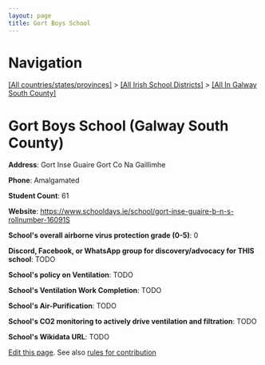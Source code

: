 ```yaml
---
layout: page
title: Gort Boys School
---
```

# Navigation

[[All countries/states/provinces]](../../..) > [[All Irish School Districts]](../..) > [[All In Galway South County]](..)

# Gort Boys School (Galway South County)

**Address**: Gort Inse Guaire Gort Co Na Gaillimhe

**Phone**: Amalgamated

**Student Count**: 61

**Website**: <https://www.schooldays.ie/school/gort-inse-guaire-b-n-s-rollnumber-16091S>

**School's overall airborne virus protection grade (0-5)**: 0

**Discord, Facebook, or WhatsApp group for discovery/advocacy for THIS school**: TODO

**School's policy on Ventilation**: TODO

**School's Ventilation Work Completion**: TODO

**School's Air-Purification**: TODO

**School's CO2 monitoring to actively drive ventilation and filtration**: TODO

**School's Wikidata URL**: TODO


[Edit this page](https://github.com/ventilate-schools/Ireland/edit/main/./Galway_South_County/Gort_Boys_School.md). See also [rules for contribution](../../../contribution-rules/)